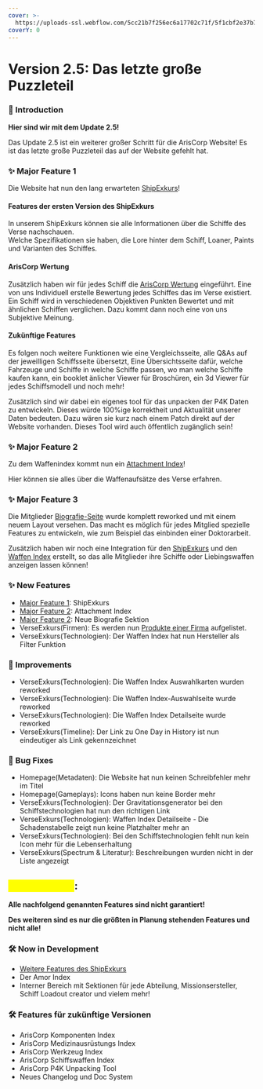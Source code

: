 ```yaml
---
cover: >-
  https://uploads-ssl.webflow.com/5cc21b7f256ec6a17702c71f/5f1cbf2e37b7abca6ff64785_Sales_Banner.jpg
coverY: 0
---
```


# Version 2.5: Das letzte große Puzzleteil

### **📢 Introduction**

**Hier sind wir mit dem Update 2.5!**

Das Update 2.5 ist ein weiterer großer Schritt für die ArisCorp Website! Es ist das letzte große Puzzleteil das auf der Website gefehlt hat.

### **✨ Major Feature 1**

Die Website hat nun den lang erwarteten [ShipExkurs](https://ariscorp.de/ShipExkurs)!

#### Features der ersten Version des ShipExkurs

In unserem ShipExkurs können sie alle Informationen über die Schiffe des Verse nachschauen.\
Welche Spezifikationen sie haben, die Lore hinter dem Schiff, Loaner, Paints und Varianten des Schiffes.

#### ArisCorp Wertung

Zusätzlich haben wir für jedes Schiff die [ArisCorp Wertung](https://ariscorp.de/ShipExkurs/carrack?tab=3) eingeführt. Eine von uns Individuell erstelle Bewertung jedes Schiffes das im Verse existiert. Ein Schiff wird in verschiedenen Objektiven Punkten Bewertet und mit ähnlichen Schiffen verglichen. Dazu kommt dann noch eine von uns Subjektive Meinung.

#### Zukünftige Features

Es folgen noch weitere Funktionen wie eine Vergleichsseite, alle Q&As auf der jeweilligen Schiffsseite übersetzt, Eine Übersichtsseite dafür, welche Fahrzeuge und Schiffe in welche Schiffe passen, wo man welche Schiffe kaufen kann, ein booklet änlicher Viewer für Broschüren, ein 3d Viewer für jedes Schiffsmodell und noch mehr!

Zusätzlich sind wir dabei ein eigenes tool für das unpacken der P4K Daten zu entwickeln. Dieses würde 100%ige korrektheit und Aktualität unserer Daten bedeuten. Dazu wären sie kurz nach einem Patch direkt auf der Website vorhanden. Dieses Tool wird auch öffentlich zugänglich sein!

### **✨ Major Feature 2**

Zu dem Waffenindex kommt nun ein [Attachment Index](https://ariscorp.de/VerseExkurs/attachments)!

Hier können sie alles über die Waffenaufsätze des Verse erfahren.

### **✨ Major Feature 3**

Die Mitglieder [Biografie-Seite](https://ariscorp.de/biografie/Thomas%20Blakeney) wurde komplett reworked und mit einem neuem Layout versehen. Das macht es möglich für jedes Mitglied spezielle Features zu entwickeln, wie zum Beispiel das einbinden einer Doktorarbeit.

Zusätzlich haben wir noch eine Integration für den [ShipExkurs](https://ariscorp.de/ShipExkurs) und den [Waffen Index](https://ariscorp.de/VerseExkurs/waffen) erstellt, so das alle Mitglieder ihre Schiffe oder Liebingswaffen anzeigen lassen können!

### **✨ New Features**

- [Major Feature 1](version-2.5-das-letzte-grosse-puzzleteil.md#major-feature-1): ShipExkurs
- [Major Feature 2](version-2.5-das-letzte-grosse-puzzleteil.md#major-feature-2): Attachment Index
- [Major Feature 2](version-2.5-das-letzte-grosse-puzzleteil.md#major-feature-3): Neue Biografie Sektion
- VerseExkurs(Firmen): Es werden nun [Produkte einer Firma](https://ptu.ariscorp.de/VerseExkurs/firmen/Aegis%20Dynamics#products) aufgelistet.
- VerseExkurs(Technologien): Der Waffen Index hat nun Hersteller als Filter Funktion

### **🚀 Improvements**

- VerseExkurs(Technologien): Die Waffen Index Auswahlkarten wurden reworked
- VerseExkurs(Technologien): Die Waffen Index-Auswahlseite wurde reworked
- VerseExkurs(Technologien): Die Waffen Index Detailseite wurde reworked
- VerseExkurs(Timeline): Der Link zu One Day in History ist nun eindeutiger als Link gekennzeichnet

### **🐛 Bug Fixes**

- Homepage(Metadaten): Die Website hat nun keinen Schreibfehler mehr im Titel
- Homepage(Gameplays): Icons haben nun keine Border mehr
- VerseExkurs(Technologien): Der Gravitationsgenerator bei den Schiffstechnologien hat nun den richtigen Link
- VerseExkurs(Technologien): Waffen Index Detailseite - Die Schadenstabelle zeigt nun keine Platzhalter mehr an
- VerseExkurs(Technologien): Bei den Schiffstechnologien fehlt nun kein Icon mehr für die Lebenserhaltung
- VerseExkurs(Spectrum & Literatur): Beschreibungen wurden nicht in der Liste angezeigt

## <mark style="color:yellow;">⚠️ Disclaimer</mark>:

**Alle nachfolgend genannten Features sind nicht garantiert!**

**Des weiteren sind es nur die größten in Planung stehenden Features und nicht alle!**

### **🛠 Now in Development**

- [Weitere Features des ShipExkurs](version-2.5-das-letzte-grosse-puzzleteil.md#zukuenftige-features)
- Der Amor Index
- Interner Bereich mit Sektionen für jede Abteilung, Missionsersteller, Schiff Loadout creator und vielem mehr!

### **🛠 Features für zukünftige Versionen**

- ArisCorp Komponenten Index
- ArisCorp Medizinausrüstungs Index
- ArisCorp Werkzeug Index
- ArisCorp Schiffswaffen Index
- ArisCorp P4K Unpacking Tool
- Neues Changelog und Doc System
